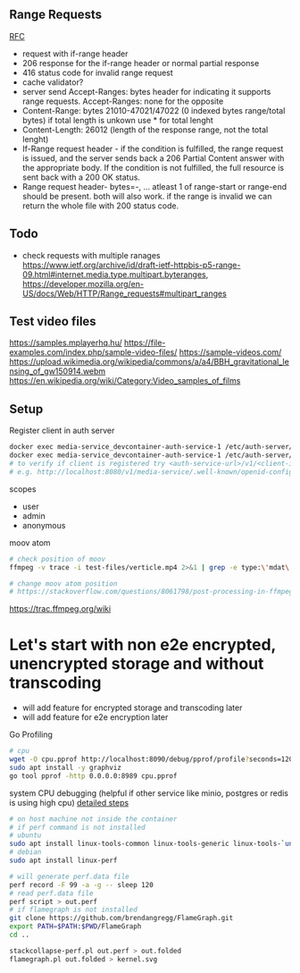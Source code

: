 ## Range Requests
[RFC](https://www.ietf.org/archive/id/draft-ietf-httpbis-p5-range-09.html)
* request with if-range header
* 206 response for the if-range header or normal partial response
* 416 status code for invalid range request
* cache validator?
* server send Accept-Ranges: bytes header for indicating it supports range requests. Accept-Ranges: none for the opposite
* Content-Range: bytes 21010-47021/47022 (0 indexed bytes range/total bytes) if total length is unkown use * for total lenght
* Content-Length: 26012 (length of the response range, not the total lenght)
* If-Range request header - if the condition is fulfilled, the range request is issued, and the server sends back a 206 Partial Content answer with the appropriate body. If the condition is not fulfilled, the full resource is sent back with a 200 OK status.
* Range request header- bytes=<range-start>-<range-end>, ...
atleast 1 of range-start or range-end should be present. both will also work. if the range is invalid we can return the whole file with 200 status code.


## Todo
* check requests with multiple ranages https://www.ietf.org/archive/id/draft-ietf-httpbis-p5-range-09.html#internet.media.type.multipart.byteranges, https://developer.mozilla.org/en-US/docs/Web/HTTP/Range_requests#multipart_ranges

## Test video files

https://samples.mplayerhq.hu/
https://file-examples.com/index.php/sample-video-files/
https://sample-videos.com/
https://upload.wikimedia.org/wikipedia/commons/a/a4/BBH_gravitational_lensing_of_gw150914.webm
https://en.wikipedia.org/wiki/Category:Video_samples_of_films


## Setup


Register client in auth server
```bash
docker exec media-service_devcontainer-auth-service-1 /etc/auth-server/auth-server --help
docker exec media-service_devcontainer-auth-service-1 /etc/auth-server/auth-server client create --scopes user --scopes admin --defaultScopes user --domain localhost --id media-service --secret aslkjfdalksdfjlksadfjlkasjlkfjasdfjlkasjd --returnUri localhost:8090
# to verify if client is registered try <auth-service-url>/v1/<client-id>/.well-known/openid-configuration
# e.g. http://localhost:8080/v1/media-service/.well-known/openid-configuration
```

scopes
* user
* admin
* anonymous


moov atom
```bash
# check position of moov
ffmpeg -v trace -i test-files/verticle.mp4 2>&1 | grep -e type:\'mdat\' -e type:\'moov\'

# change moov atom position
# https://stackoverflow.com/questions/8061798/post-processing-in-ffmpeg-to-move-moov-atom-in-mp4-files-qt-faststart
```

https://trac.ffmpeg.org/wiki

# Let's start with non e2e encrypted, unencrypted storage and without transcoding
* will add feature for encrypted storage and transcoding later
* will add feature for e2e encryption later


Go Profiling
```bash
# cpu
wget -O cpu.pprof http://localhost:8090/debug/pprof/profile?seconds=120
sudo apt install -y graphviz
go tool pprof -http 0.0.0.0:8989 cpu.pprof
```

system CPU debugging (helpful if other service like minio, postgres or redis is using high cpu)
[detailed steps](https://github.com/brendangregg/FlameGraph)
```bash
# on host machine not inside the container
# if perf command is not installed
# ubuntu
sudo apt install linux-tools-common linux-tools-generic linux-tools-`uname -r`
# debian
sudo apt install linux-perf

# will generate perf.data file
perf record -F 99 -a -g -- sleep 120
# read perf.data file
perf script > out.perf
# if flamegraph is not installed
git clone https://github.com/brendangregg/FlameGraph.git
export PATH=$PATH:$PWD/FlameGraph
cd ..

stackcollapse-perf.pl out.perf > out.folded
flamegraph.pl out.folded > kernel.svg
```